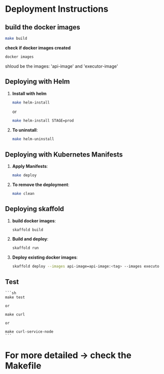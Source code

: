 # Deployment Instructions

## build the docker images
```sh
make build
```
**check if docker images created**
```sh
docker images
```
shloud be the images: 'api-image' and 'executor-image'

## Deploying with Helm

1. **Install with helm**
    ```sh
    make helm-install
    ```
    or
    ```sh
    make helm-install STAGE=prod
    ```

2. **To uninstall**:
    ```sh
    make helm-uninstall
    ```

## Deploying with Kubernetes Manifests

1. **Apply Manifests**:
    ```sh
    make deploy
    ```

2. **To remove the deployment**:
    ```sh
    make clean
    ```

## Deploying skaffold

1. **build docker images**:
    ```sh
    skaffold build
    ```

2. **Build and deploy**:
    ```sh
    skaffold run
    ```
    
3. **Deploy existing docker images**:
    ```sh
    skaffold deploy --images api-image=api-image:<tag> --images executor-image=executor-image:<tag>
    ```

## Test
    ```sh
    make test

    or

    make curl
    
    or
    
    make curl-service-node
    ```

# For more detailed -> check the Makefile